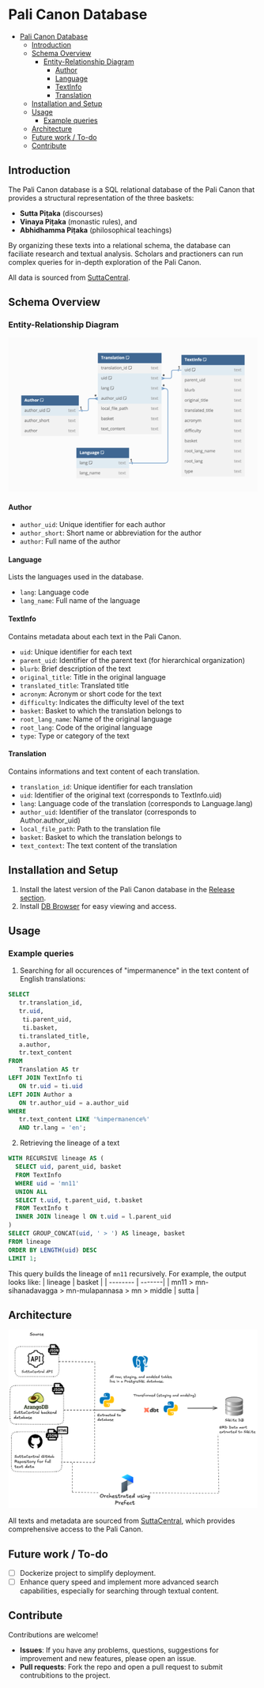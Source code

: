# Pali Canon Database
- [Pali Canon Database](#pali-canon-database)
  - [Introduction](#introduction)
  - [Schema Overview](#schema-overview)
    - [Entity-Relationship Diagram](#entity-relationship-diagram)
      - [Author](#author)
      - [Language](#language)
      - [TextInfo](#textinfo)
      - [Translation](#translation)
  - [Installation and Setup](#installation-and-setup)
  - [Usage](#usage)
    - [Example queries](#example-queries)
  - [Architecture](#architecture)
  - [Future work / To-do](#future-work--to-do)
  - [Contribute](#contribute)

## Introduction

The Pali Canon database is a SQL relational database of the Pali Canon that provides a structural representation of the three baskets:
- **Sutta Piṭaka** (discourses)
- **Vinaya Piṭaka** (monastic rules), and 
- **Abhidhamma Piṭaka** (philosophical teachings)

By organizing these texts into a relational schema, the database can faciliate research and textual analysis. Scholars and practioners can run complex queries for in-depth exploration of the Pali Canon.

All data is sourced from [SuttaCentral](https://github.com/suttacentral).

## Schema Overview
### Entity-Relationship Diagram
![ERD](erd.png)

#### Author
- `author_uid`: Unique identifier for each author
- `author_short`: Short name or abbreviation for the author
- `author`: Full name of the author

#### Language

Lists the languages used in the database.

- `lang`: Language code
- `lang_name`: Full name of the language

#### TextInfo

Contains metadata about each text in the Pali Canon. 

- `uid`: Unique identifier for each text
- `parent_uid`: Identifier of the parent text (for hierarchical organization)
- `blurb`: Brief description of the text
- `original_title`: Title in the original language
- `translated_title`: Translated title
- `acronym`: Acronym or short code for the text
- `difficulty`: Indicates the difficulty level of the text
- `basket`: Basket to which the translation belongs to
- `root_lang_name`: Name of the original language
- `root_lang`: Code of the original language
- `type`: Type or category of the text

#### Translation

Contains informations and text content of each translation.

- `translation_id`: Unique identifier for each translation
- `uid`: Identifier of the original text (corresponds to TextInfo.uid)
- `lang`: Language code of the translation (corresponds to Language.lang)
- `author_uid`: Identifier of the translator (corresponds to Author.author_uid)
- `local_file_path`: Path to the translation file
- `basket`: Basket to which the translation belongs to
- `text_context`: The text content of the translation

## Installation and Setup

1. Install the latest version of the Pali Canon database in the [Release section](https://github.com/gyk-jane/pali-canon-db/releases). 
2. Install [DB Browser](https://sqlitebrowser.org/dl/) for easy viewing and access.

## Usage
### Example queries
1. Searching for all occurences of "impermanence" in the text content of English translations:
```sql
SELECT 
   tr.translation_id, 
   tr.uid, 
	ti.parent_uid,
	ti.basket,
   ti.translated_title,
   a.author,
   tr.text_content
FROM 
   Translation AS tr
LEFT JOIN TextInfo ti
   ON tr.uid = ti.uid
LEFT JOIN Author a 
   ON tr.author_uid = a.author_uid
WHERE 
   tr.text_content LIKE '%impermanence%' 
   AND tr.lang = 'en';
```

2. Retrieving the lineage of a text
```sql
WITH RECURSIVE lineage AS (
  SELECT uid, parent_uid, basket
  FROM TextInfo 
  WHERE uid = 'mn11'
  UNION ALL
  SELECT t.uid, t.parent_uid, t.basket
  FROM TextInfo t
  INNER JOIN lineage l ON t.uid = l.parent_uid
)
SELECT GROUP_CONCAT(uid, ' > ') AS lineage, basket
FROM lineage
ORDER BY LENGTH(uid) DESC
LIMIT 1;
```
This query builds the lineage of `mn11` recursively. For example, the output looks like:
| lineage  | basket |
| -------- | -------|
| mn11 > mn-sihanadavagga > mn-mulapannasa > mn > middle  | sutta |

## Architecture
![Architecture](Architecture.png)

All texts and metadata are sourced from [SuttaCentral](https://github.com/suttacentral), which provides comprehensive access to the Pali Canon.

## Future work / To-do
- [ ] Dockerize project to simplify deployment.
- [ ] Enhance query speed and implement more advanced search capabilities, especially for searching through textual content.

## Contribute
Contributions are welcome! 

- **Issues**: If you have any problems, questions, suggestions for improvement and new features, please open an issue.
- **Pull requests**: Fork the repo and open a pull request to submit contrubitions to the project.
